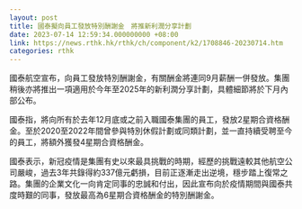 ```yaml
---
layout: post
title: 國泰擬向員工發放特別酬謝金　將推新利潤分享計劃
date: 2023-07-14 12:59:34.000000000 +08:00
link: https://news.rthk.hk/rthk/ch/component/k2/1708846-20230714.htm
categories: rthk
---
```


國泰航空宣布，向員工發放特別酬謝金，有關酬金將連同9月薪酬一併發放。集團稍後亦將推出一項適用於今年至2025年的新利潤分享計劃，具體細節將於下月內部公布。

國泰指，將向所有於去年12月底或之前入職國泰集團的員工，發放2星期合資格酬金。至於2020至2022年間曾參與特別休假計劃或同類計劃，並一直持續受聘至今的員工，將額外獲發4星期合資格酬金。

國泰表示，新冠疫情是集團有史以來最具挑戰的時期，經歷的挑戰遠較其他航空公司嚴峻，過去3年共錄得約337億元虧損，目前正逐漸走出逆境，穩步踏上復常之路。集團的企業文化一向肯定同事的忠誠和付出，因此宣布向於疫情期間與國泰共度時艱的同事，發放最高為6星期合資格酬金的特別酬謝金。
